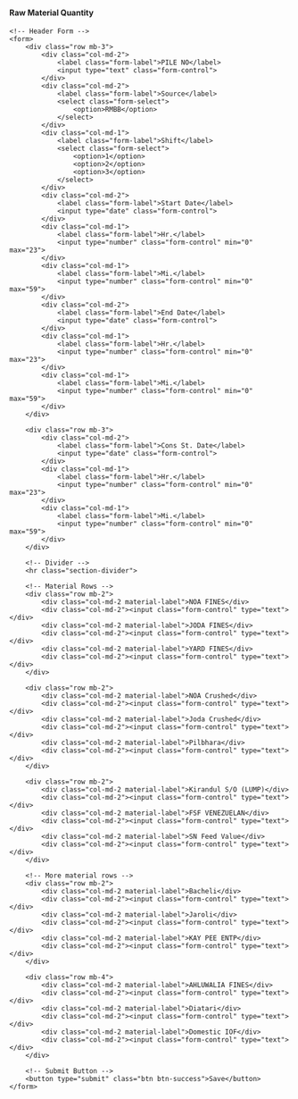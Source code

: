 <!DOCTYPE html>
<html>
<head>
    <title>Raw Material Quantity</title>
    <link href="https://cdn.jsdelivr.net/npm/bootstrap@5.3.0/dist/css/bootstrap.min.css" rel="stylesheet">
    <style>
        .form-label {
            font-weight: 500;
        }
        .section-divider {
            border-top: 2px solid #bbb;
            margin-top: 10px;
            margin-bottom: 20px;
        }
        .material-label {
            text-align: right;
            padding-top: calc(0.375rem + 1px); /* align with input */
        }
    </style>
</head>
<body>
<div class="container mt-4">
    <h4 class="mb-4">Raw Material Quantity</h4>

    <!-- Header Form -->
    <form>
        <div class="row mb-3">
            <div class="col-md-2">
                <label class="form-label">PILE NO</label>
                <input type="text" class="form-control">
            </div>
            <div class="col-md-2">
                <label class="form-label">Source</label>
                <select class="form-select">
                    <option>RMBB</option>
                </select>
            </div>
            <div class="col-md-1">
                <label class="form-label">Shift</label>
                <select class="form-select">
                    <option>1</option>
                    <option>2</option>
                    <option>3</option>
                </select>
            </div>
            <div class="col-md-2">
                <label class="form-label">Start Date</label>
                <input type="date" class="form-control">
            </div>
            <div class="col-md-1">
                <label class="form-label">Hr.</label>
                <input type="number" class="form-control" min="0" max="23">
            </div>
            <div class="col-md-1">
                <label class="form-label">Mi.</label>
                <input type="number" class="form-control" min="0" max="59">
            </div>
            <div class="col-md-2">
                <label class="form-label">End Date</label>
                <input type="date" class="form-control">
            </div>
            <div class="col-md-1">
                <label class="form-label">Hr.</label>
                <input type="number" class="form-control" min="0" max="23">
            </div>
            <div class="col-md-1">
                <label class="form-label">Mi.</label>
                <input type="number" class="form-control" min="0" max="59">
            </div>
        </div>

        <div class="row mb-3">
            <div class="col-md-2">
                <label class="form-label">Cons St. Date</label>
                <input type="date" class="form-control">
            </div>
            <div class="col-md-1">
                <label class="form-label">Hr.</label>
                <input type="number" class="form-control" min="0" max="23">
            </div>
            <div class="col-md-1">
                <label class="form-label">Mi.</label>
                <input type="number" class="form-control" min="0" max="59">
            </div>
        </div>

        <!-- Divider -->
        <hr class="section-divider">

        <!-- Material Rows -->
        <div class="row mb-2">
            <div class="col-md-2 material-label">NOA FINES</div>
            <div class="col-md-2"><input class="form-control" type="text"></div>
            <div class="col-md-2 material-label">JODA FINES</div>
            <div class="col-md-2"><input class="form-control" type="text"></div>
            <div class="col-md-2 material-label">YARD FINES</div>
            <div class="col-md-2"><input class="form-control" type="text"></div>
        </div>

        <div class="row mb-2">
            <div class="col-md-2 material-label">NOA Crushed</div>
            <div class="col-md-2"><input class="form-control" type="text"></div>
            <div class="col-md-2 material-label">Joda Crushed</div>
            <div class="col-md-2"><input class="form-control" type="text"></div>
            <div class="col-md-2 material-label">Pilbhara</div>
            <div class="col-md-2"><input class="form-control" type="text"></div>
        </div>

        <div class="row mb-2">
            <div class="col-md-2 material-label">Kirandul S/O (LUMP)</div>
            <div class="col-md-2"><input class="form-control" type="text"></div>
            <div class="col-md-2 material-label">FSF VENEZUELAN</div>
            <div class="col-md-2"><input class="form-control" type="text"></div>
            <div class="col-md-2 material-label">SN Feed Value</div>
            <div class="col-md-2"><input class="form-control" type="text"></div>
        </div>

        <!-- More material rows -->
        <div class="row mb-2">
            <div class="col-md-2 material-label">Bacheli</div>
            <div class="col-md-2"><input class="form-control" type="text"></div>
            <div class="col-md-2 material-label">Jaroli</div>
            <div class="col-md-2"><input class="form-control" type="text"></div>
            <div class="col-md-2 material-label">KAY PEE ENTP</div>
            <div class="col-md-2"><input class="form-control" type="text"></div>
        </div>

        <div class="row mb-4">
            <div class="col-md-2 material-label">AHLUWALIA FINES</div>
            <div class="col-md-2"><input class="form-control" type="text"></div>
            <div class="col-md-2 material-label">Diatari</div>
            <div class="col-md-2"><input class="form-control" type="text"></div>
            <div class="col-md-2 material-label">Domestic IOF</div>
            <div class="col-md-2"><input class="form-control" type="text"></div>
        </div>

        <!-- Submit Button -->
        <button type="submit" class="btn btn-success">Save</button>
    </form>
</div>
</body>
</html>